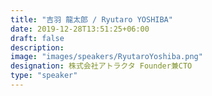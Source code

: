 ```yaml
---
title: "吉羽 龍太郎 / Ryutaro YOSHIBA"
date: 2019-12-28T13:51:25+06:00
draft: false
description:
image: "images/speakers/RyutaroYoshiba.png"
designation: 株式会社アトラクタ Founder兼CTO
type: "speaker"
---
```

